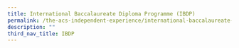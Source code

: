 ```yaml
---
title: International Baccalaureate Diploma Programme (IBDP)
permalink: /the-acs-independent-experience/international-baccalaureate-diploma-programme-ibdp/
description: ""
third_nav_title: IBDP
---
```

